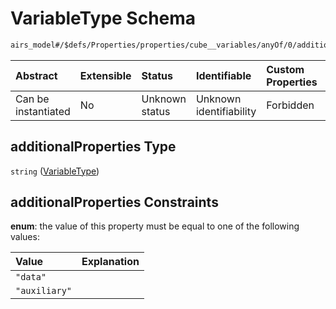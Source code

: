 # VariableType Schema

```txt
airs_model#/$defs/Properties/properties/cube__variables/anyOf/0/additionalProperties
```



| Abstract            | Extensible | Status         | Identifiable            | Custom Properties | Additional Properties | Access Restrictions | Defined In                                                      |
| :------------------ | :--------- | :------------- | :---------------------- | :---------------- | :-------------------- | :------------------ | :-------------------------------------------------------------- |
| Can be instantiated | No         | Unknown status | Unknown identifiability | Forbidden         | Allowed               | none                | [model.schema.json\*](model.schema.json "open original schema") |

## additionalProperties Type

`string` ([VariableType](model-defs-properties-properties-uniquely-named-variables-of-the-datacube-anyof-0-variabletype.md))

## additionalProperties Constraints

**enum**: the value of this property must be equal to one of the following values:

| Value         | Explanation |
| :------------ | :---------- |
| `"data"`      |             |
| `"auxiliary"` |             |
